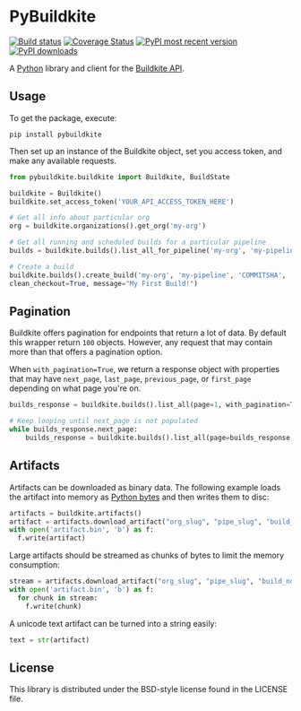 # PyBuildkite

[![Build status](https://badge.buildkite.com/89bf10df4492f2f2d61ca707078828824fec3b08cb85192e6d.svg)](https://buildkite.com/pybuildkite/pybuildkite)
[![Coverage Status](https://coveralls.io/repos/github/pyasi/pybuildkite/badge.svg?branch=master)](https://coveralls.io/github/pyasi/pybuildkite?branch=master)
[![PyPI most recent version](https://badge.fury.io/py/pybuildkite.svg)](https://pypi.org/project/pybuildkite/)
[![PyPI downloads](https://img.shields.io/pypi/dm/pybuildkite.svg)](https://pypi.org/project/pybuildkite/)

A [Python](https://www.python.org/) library and client for the [Buildkite API](https://buildkite.com/docs/api).

## Usage

To get the package, execute:

```
pip install pybuildkite
```

Then set up an instance of the Buildkite object, set you access token, and make any available requests.

```python
from pybuildkite.buildkite import Buildkite, BuildState

buildkite = Buildkite()
buildkite.set_access_token('YOUR_API_ACCESS_TOKEN_HERE')

# Get all info about particular org
org = buildkite.organizations().get_org('my-org')

# Get all running and scheduled builds for a particular pipeline
builds = buildkite.builds().list_all_for_pipeline('my-org', 'my-pipeline', states=[BuildState.RUNNING, BuildState.SCHEDULED])

# Create a build
buildkite.builds().create_build('my-org', 'my-pipeline', 'COMMITSHA', 'master', 
clean_checkout=True, message="My First Build!")
```

## Pagination

Buildkite offers pagination for endpoints that return a lot of data. By default this wrapper return `100` objects. However, any request that may contain more than that offers a pagination option.

When `with_pagination=True`, we return a response object with properties that may have `next_page`, `last_page`, `previous_page`, or `first_page` depending on what page you're on.

```python
builds_response = buildkite.builds().list_all(page=1, with_pagination=True)

# Keep looping until next_page is not populated
while builds_response.next_page:
    builds_response = buildkite.builds().list_all(page=builds_response.next_page, with_pagination=True)
```

## Artifacts

Artifacts can be downloaded as binary data. The following example loads the artifact into memory as
[Python bytes](https://docs.python.org/3/library/stdtypes.html#binary-sequence-types-bytes-bytearray-memoryview)
and then writes them to disc:

```python
artifacts = buildkite.artifacts()
artifact = artifacts.download_artifact("org_slug", "pipe_slug", "build_no", 123, "artifact")
with open('artifact.bin', 'b') as f:
  f.write(artifact)
```

Large artifacts should be streamed as chunks of bytes to limit the memory consumption:
```python
stream = artifacts.download_artifact("org_slug", "pipe_slug", "build_no", 123, "artifact", as_stream=True)
with open('artifact.bin', 'b') as f:
  for chunk in stream:
    f.write(chunk)
```

A unicode text artifact can be turned into a string easily:
```python
text = str(artifact)
```

## License

This library is distributed under the BSD-style license found in the LICENSE file.
